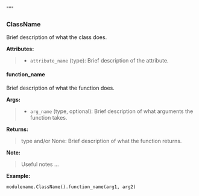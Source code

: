 """
### **ClassName**

Brief description of what the class does.

**Attributes:**
> - `attribute_name` (type): Brief description of the attribute.

#### **function_name**

Brief description of what the function does.

**Args:**
> - `arg_name` (type, optional): Brief description of what arguments the function takes.

**Returns:**
> type and/or None: Brief description of what the function returns.

**Note:**
> Useful notes
> ...

**Example:**
```python
modulename.ClassName().function_name(arg1, arg2)
